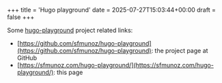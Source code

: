 +++
title = 'Hugo playground'
date = 2025-07-27T15:03:44+00:00
draft = false
+++

Some [hugo-playground](https://github.com/sfmunoz/hugo-playground) project related links:

- [https://github.com/sfmunoz/hugo-playground](https://github.com/sfmunoz/hugo-playground): the project page at GitHub
- [https://sfmunoz.com/hugo-playground/](https://sfmunoz.com/hugo-playground/): this page

